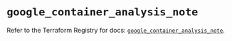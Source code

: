 # `google_container_analysis_note`

Refer to the Terraform Registry for docs: [`google_container_analysis_note`](https://registry.terraform.io/providers/hashicorp/google/6.23.0/docs/resources/container_analysis_note).
